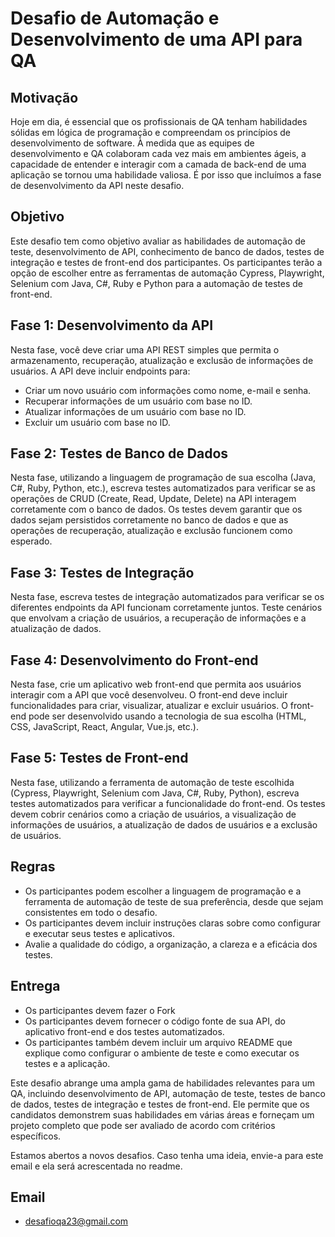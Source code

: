 # Desafio de Automação e Desenvolvimento de uma API para QA

## Motivação

Hoje em dia, é essencial que os profissionais de QA tenham habilidades sólidas em lógica de programação e compreendam os princípios de desenvolvimento de software. À medida que as equipes de desenvolvimento e QA colaboram cada vez mais em ambientes ágeis, a capacidade de entender e interagir com a camada de back-end de uma aplicação se tornou uma habilidade valiosa. É por isso que incluímos a fase de desenvolvimento da API neste desafio.

## Objetivo

Este desafio tem como objetivo avaliar as habilidades de automação de teste, desenvolvimento de API, conhecimento de banco de dados, testes de integração e testes de front-end dos participantes. Os participantes terão a opção de escolher entre as ferramentas de automação Cypress, Playwright, Selenium com Java, C#, Ruby e Python para a automação de testes de front-end.

## Fase 1: Desenvolvimento da API

Nesta fase, você deve criar uma API REST simples que permita o armazenamento, recuperação, atualização e exclusão de informações de usuários. A API deve incluir endpoints para:

- Criar um novo usuário com informações como nome, e-mail e senha.
- Recuperar informações de um usuário com base no ID.
- Atualizar informações de um usuário com base no ID.
- Excluir um usuário com base no ID.

## Fase 2: Testes de Banco de Dados

Nesta fase, utilizando a linguagem de programação de sua escolha (Java, C#, Ruby, Python, etc.), escreva testes automatizados para verificar se as operações de CRUD (Create, Read, Update, Delete) na API interagem corretamente com o banco de dados. Os testes devem garantir que os dados sejam persistidos corretamente no banco de dados e que as operações de recuperação, atualização e exclusão funcionem como esperado.

## Fase 3: Testes de Integração

Nesta fase, escreva testes de integração automatizados para verificar se os diferentes endpoints da API funcionam corretamente juntos. Teste cenários que envolvam a criação de usuários, a recuperação de informações e a atualização de dados.

## Fase 4: Desenvolvimento do Front-end

Nesta fase, crie um aplicativo web front-end que permita aos usuários interagir com a API que você desenvolveu. O front-end deve incluir funcionalidades para criar, visualizar, atualizar e excluir usuários. O front-end pode ser desenvolvido usando a tecnologia de sua escolha (HTML, CSS, JavaScript, React, Angular, Vue.js, etc.).

## Fase 5: Testes de Front-end

Nesta fase, utilizando a ferramenta de automação de teste escolhida (Cypress, Playwright, Selenium com Java, C#, Ruby, Python), escreva testes automatizados para verificar a funcionalidade do front-end. Os testes devem cobrir cenários como a criação de usuários, a visualização de informações de usuários, a atualização de dados de usuários e a exclusão de usuários.

## Regras

- Os participantes podem escolher a linguagem de programação e a ferramenta de automação de teste de sua preferência, desde que sejam consistentes em todo o desafio.
- Os participantes devem incluir instruções claras sobre como configurar e executar seus testes e aplicativos.
- Avalie a qualidade do código, a organização, a clareza e a eficácia dos testes.

## Entrega
- Os participantes devem fazer o Fork
- Os participantes devem fornecer o código fonte de sua API, do aplicativo front-end e dos testes automatizados.
- Os participantes também devem incluir um arquivo README que explique como configurar o ambiente de teste e como executar os testes e a aplicação.

Este desafio abrange uma ampla gama de habilidades relevantes para um QA, incluindo desenvolvimento de API, automação de teste, testes de banco de dados, testes de integração e testes de front-end. Ele permite que os candidatos demonstrem suas habilidades em várias áreas e forneçam um projeto completo que pode ser avaliado de acordo com critérios específicos.

Estamos abertos a novos desafios. Caso tenha uma ideia, envie-a para este email e ela será acrescentada no readme.

## Email

- desafioqa23@gmail.com
